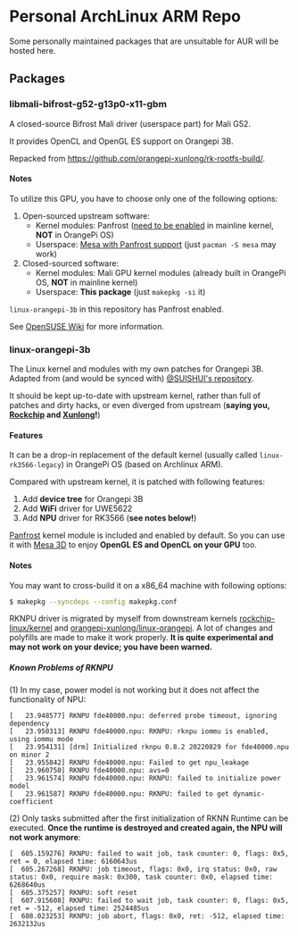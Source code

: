# Personal ArchLinux ARM Repo
Some personally maintained packages that are unsuitable for AUR will be hosted here.

## Packages
### libmali-bifrost-g52-g13p0-x11-gbm
A closed-source Bifrost Mali driver (userspace part) for Mali G52.

It provides OpenCL and OpenGL ES support on Orangepi 3B.

Repacked from <https://github.com/orangepi-xunlong/rk-rootfs-build/>.

#### Notes
To utilize this GPU, you have to choose only one of the following options:

1. Open-sourced upstream software:
    - Kernel modules: Panfrost ([need to be enabled](https://git.kernel.org/pub/scm/linux/kernel/git/torvalds/linux.git/tree/drivers/gpu/drm/panfrost/Kconfig) in mainline kernel, **NOT** in OrangePi OS)
    - Userspace: [Mesa with Panfrost support](https://docs.mesa3d.org/drivers/panfrost.html) (just `pacman -S mesa` may work)
2. Closed-sourced software:
    - Kernel modules: Mali GPU kernel modules (already built in OrangePi OS, **NOT** in mainline kernel)
    - Userspace: **This package** (just `makepkg -si` it)

`linux-orangepi-3b` in this repository has Panfrost enabled.

See [OpenSUSE Wiki](https://en.opensuse.org/ARM_Mali_GPU) for more information.

### linux-orangepi-3b
The Linux kernel and modules with my own patches for Orangepi 3B. Adapted from (and would be synced with) [@SUISHUI's repository](https://github.com/SUISHUI/linux-orangepi-3b).

It should be kept up-to-date with upstream kernel, rather than full of patches and dirty hacks, or even diverged from upstream (**saying you, [Rockchip](https://github.com/rockchip-linux/kernel/tree/develop-5.10) and [Xunlong](https://github.com/orangepi-xunlong/linux-orangepi/blob/orange-pi-5.10-rk35xx/)!**)

#### Features
It can be a drop-in replacement of the default kernel (usually called `linux-rk3566-legacy`) in OrangePi OS (based on Archlinux ARM).

Compared with upstream kernel, it is patched with following features:

1. Add **device tree** for Orangepi 3B
2. Add **WiFi** driver for UWE5622
3. Add **NPU** driver for RK3566 (**see notes below!**)

[Panfrost](https://git.kernel.org/pub/scm/linux/kernel/git/torvalds/linux.git/tree/drivers/gpu/drm/panfrost/) kernel module is included and enabled by default. So you can use it with [Mesa 3D](https://docs.mesa3d.org/drivers/panfrost.html) to enjoy **OpenGL ES and OpenCL on your GPU** too.

#### Notes 
You may want to cross-build it on a x86_64 machine with following options:

```sh
$ makepkg --syncdeps --config makepkg.conf
```

RKNPU driver is migrated by myself from downstream kernels [rockchip-linux/kernel](https://github.com/rockchip-linux/kernel/tree/develop-5.10) and [orangepi-xunlong/linux-orangepi](https://github.com/orangepi-xunlong/linux-orangepi/blob/orange-pi-5.10-rk35xx/). A lot of changes and polyfills are made to make it work properly. **It is quite experimental and may not work on your device; you have been warned.** 

##### Known Problems of RKNPU
(1) In my case, power model is not working but it does not affect the functionality of NPU:

```
[   23.948577] RKNPU fde40000.npu: deferred probe timeout, ignoring dependency
[   23.950313] RKNPU fde40000.npu: RKNPU: rknpu iommu is enabled, using iommu mode
[   23.954131] [drm] Initialized rknpu 0.8.2 20220829 for fde40000.npu on minor 2
[   23.955842] RKNPU fde40000.npu: Failed to get npu_leakage
[   23.960750] RKNPU fde40000.npu: avs=0
[   23.961574] RKNPU fde40000.npu: RKNPU: failed to initialize power model
[   23.961587] RKNPU fde40000.npu: RKNPU: failed to get dynamic-coefficient
```

(2) Only tasks submitted after the first initialization of RKNN Runtime can be executed. **Once the runtime is destroyed and created again, the NPU will not work anymore**:

```
[  605.159276] RKNPU: failed to wait job, task counter: 0, flags: 0x5, ret = 0, elapsed time: 6160643us
[  605.267268] RKNPU: job timeout, flags: 0x0, irq status: 0x0, raw status: 0x0, require mask: 0x300, task counter: 0x0, elapsed time: 6268640us
[  605.375257] RKNPU: soft reset
[  607.915608] RKNPU: failed to wait job, task counter: 0, flags: 0x5, ret = -512, elapsed time: 2524485us
[  608.023253] RKNPU: job abort, flags: 0x0, ret: -512, elapsed time: 2632132us
```